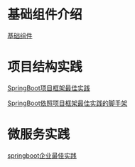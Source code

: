 # 基础组件介绍
[基础组件](https://github.com/engjose/kona-base/blob/master/README.md)

# 项目结构实践
[SpringBoot项目框架最佳实践](https://github.com/engjose/kona-framework)

[SpringBoot依照项目框架最佳实践的脚手架](https://github.com/engjose/kona-framework)

# 微服务实践
[springboot企业最佳实践](https://github.com/engjose/springboot-sample)
